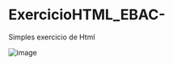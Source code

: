 # ExercicioHTML_EBAC-
Simples exercicio de Html

![image](https://github.com/user-attachments/assets/10d0ad4d-cb4d-45df-b2b0-9dd117bec999)
